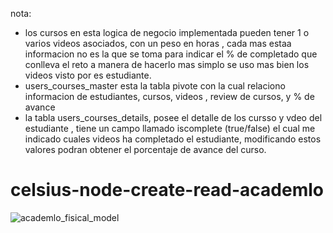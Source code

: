 nota: 

- los cursos en esta logica de negocio implementada pueden tener 1 o varios videos asociados, con un peso en horas , cada mas estaa informacion
  no es la que se toma para indicar el % de completado que conlleva el reto a manera de hacerlo mas simplo se uso mas bien los videos visto por es
  estudiante.
- users_courses_master esta la tabla pivote con la cual relaciono informacion de estudiantes, cursos, videos , review de cursos, y % de avance
- la tabla users_courses_details, posee el detalle de los cursso y vdeo del estudiante , tiene un campo llamado iscomplete (true/false) el cual 
  me indicado cuales videos ha completado el estudiante,
  modificando estos valores podran obtener el porcentaje de avance del curso.

# celsius-node-create-read-academlo
![academlo_fisical_model](https://user-images.githubusercontent.com/107906374/192191110-6a968616-080e-495c-8a1b-498405086891.png)
